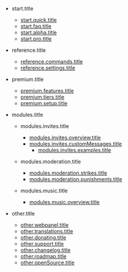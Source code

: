 - start.title

  - [start.quick.title](/bg/getting-started/quick-start.md)
  - [start.faq.title](/bg/getting-started/faq.md)
  - [start.alpha.title](/bg/getting-started/alpha.md)
  - [start.pro.title](/bg/getting-started/pro.md)

- reference.title

  - [reference.commands.title](/bg/reference/commands.md)
  - [reference.settings.title](/bg/reference/settings.md)

- premium.title

  - [premium.features.title](/bg/premium/features.md)
  - [premium.tiers.title](/bg/premium/tiers.md)
  - [premium.setup.title](/bg/premium/setup.md)

- modules.title

  - modules.invites.title

    - [modules.invites.overview.title](/bg/modules/invites/modules.invites.overview.url.md)
    - [modules.invites.customMessages.title](/bg/modules/invites/modules.invites.customMessages.url.md)
      - [modules.invites.examples.title](/bg/modules/invites/examples.md)

  - modules.moderation.title

    - [modules.moderation.strikes.title](/bg/modules/moderation/strikes.md)
    - [modules.moderation.punishments.title](/bg/modules/moderation/punishments.md)

  - modules.music.title

    - [modules.music.overview.title](/bg/modules/music/Overview.md)

- other.title

  - [other.webpanel.title](/bg/other/webpanel.md)
  - [other.translations.title](/bg/other/translations.md)
  - [other.donating.title](/bg/other/donating.md)
  - [other.support.title](/bg/other/support.md)
  - [other.changelog.title](/bg/other/changelog.md)
  - [other.roadmap.title](/bg/other/roadmap.md)
  - [other.openSource.title](/bg/other/open-source.md)
